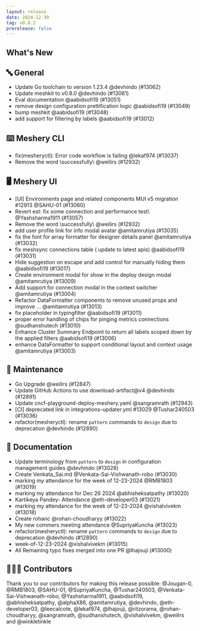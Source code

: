 ```yaml
---
layout: release
date: 2024-12-30
tag: v0.8.2
prerelease: false
---
```


## What's New

## 🔤 General

- Update Go toolchain to version 1.23.4 @devhindo (#13062)
- Update meshkit to v0.8.0 @devhindo (#13061)
- Eval documentation @aabidsofi19 (#13051)
- remove design configuration prettification logic @aabidsofi19 (#13049)
- bump meshkit @aabidsofi19 (#13048)
- add support for filtering by labels @aabidsofi19 (#13012)

## ⌨️ Meshery CLI

- fix(mesheryctl): Error code workflow is failing @lekaf974 (#13037)
- Remove the word \successfully\ @weilirs (#12932)

## 🖥 Meshery UI

- [UI] Environments page and related components MUI v5 migration #12913 @SAHU-01 (#13060)
- Revert est: fix some connection and performance test\ @Yashsharma1911 (#13057)
- Remove the word \successfully\ @weilirs (#12932)
- add user profile link for info modal avatar @amitamrutiya (#13035)
- fix the font for array formatter for designer details panel @amitamrutiya (#13032)
- fix meshsync connections table ( update to latest apis) @aabidsofi19 (#13031)
- Hide suggestion on escape and add control for manually hiding them @aabidsofi19 (#13017)
- Create environment modal for show in the deploy design modal @amitamrutiya (#13009)
- Add support for connection modal in the context switcher @amitamrutiya (#13004)
- Refactor DataFormatter components to remove unused props and improve … @amitamrutiya (#13013)
- fix placeholder in typingfilter @aabidsofi19 (#13011)
- proper error handling of chips for pinging metrics connections @sudhanshutech (#13010)
- Enhance Cluster Summary Endpoint to return all labels scoped down by the applied filters @aabidsofi19 (#13006)
- enhance DataFormatter to support conditional layout and context usage @amitamrutiya (#13003)

## 🧰 Maintenance

- Go Upgrade @weilirs (#12847)
- Update GitHub Actions to use download-artifact@v4 @devhindo (#12891)
- Update cncf-playground-deploy-meshery.yaml @sangramrath (#12943)
- [CI] deprecated link in integrations-updater.yml #13029 @Tushar240503 (#13036)
- refactor(mesheryctl): rename `pattern` commands to `design` due to deprecation @devhindo (#12890)

## 📖 Documentation

- Update terminology from `pattern` to `design` in configuration management guides @devhindo (#13028)
- Create Venkata_Sai.md @Venkata-Sai-Vishwanath-robo (#13030)
- marking my attendance for the week of 12-23-2024 @RMB1803 (#13019)
- marking my attendance for Dec 26 2024 @abhisheksatpathy (#13020)
- Kartikeya Pandey- Attendance @eth-developer03 (#13021)
- marking my attendance for the week of 12-23-2024 @vishalvivekm (#13018)
- Create rohanc @rohan-choudharyy (#13022)
- My new commers meeting attendance @SupriyaKuncha (#13023)
- refactor(mesheryctl): rename `pattern` commands to `design` due to deprecation @devhindo (#12890)
- week-of-12-23-2024 @vishalvivekm (#13015)
- All Remaining typo fixes merged into one PR @lhajouji (#13000)

## 👨🏽‍💻 Contributors

Thank you to our contributors for making this release possible:
@Jougan-0, @RMB1803, @SAHU-01, @SupriyaKuncha, @Tushar240503, @Venkata-Sai-Vishwanath-robo, @Yashsharma1911, @aabidsofi19, @abhisheksatpathy, @alphaX86, @amitamrutiya, @devhindo, @eth-developer03, @leecalcote, @lekaf974, @lhajouji, @ritzorama, @rohan-choudharyy, @sangramrath, @sudhanshutech, @vishalvivekm, @weilirs and @winkletinkle
